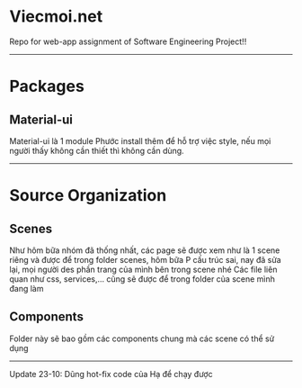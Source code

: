 # Viecmoi.net
Repo for web-app assignment of Software Engineering Project!!

---
# Packages

## Material-ui
Material-ui là 1 module Phước install thêm để hỗ trợ việc style, nếu mọi người thấy không cần thiết thì không cần dùng.


---
# Source Organization

## Scenes
Như hôm bữa nhóm đã thống nhất, các page sẽ được xem như là 1 scene riêng và được để trong folder scenes, hôm bữa P cấu trúc sai, nay đã sửa lại, mọi người des phần trang của mình bên trong scene nhé
Các file liên quan như css, services,... cũng sẽ được để trong folder của scene mình đang làm

## Components
Folder này sẽ bao gồm các components chung mà các scene có thể sử dụng

---
Update 23-10: Dũng hot-fix code của Hạ để chạy được

